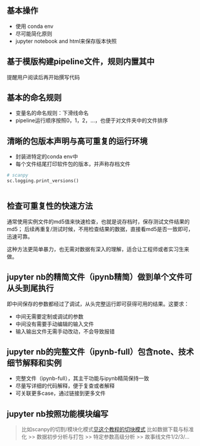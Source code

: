 ## 基本操作
- 使用 conda env
- 尽可能简化原则
- jupyter notebook and html来保存版本快照

## 基于模版构建pipeline文件，规则内置其中

提醒用户阅读后再开始撰写代码

## 基本的命名规则
- 变量名的命名规则：下滑线命名
- pipeline运行顺序按照0，1，2，...，也便于对文件夹中的文件排序


## 清晰的包版本声明与高可重复的运行环境
- 封装进特定的conda env中
- 每个文件结尾打印软件包的版本，并声称存档文件

```python
# scanpy
sc.logging.print_versions()
```

```R

```


## 检查可重复性的快速方法

通常使用实例文件的md5值来快速检查，也就是说存档时，保存测试文件结果的md5；
后续再重复/测试时候，不用检查结果的数据，直接看md5是否一致即可，迅速可靠。

这种方法更简单暴力，也无需对数据有深入的理解，适合让工程师或者实习生来做。

## jupyter nb的精简文件（ipynb精简）做到单个文件可从头到尾执行

即中间保存的参数都经过了调试，从头完整运行即可获得可用的结果。这要求：
- 中间无需要定制或调试的参数
- 中间没有需要手动编辑的输入文件
- 输入输出文件无需手动改动，不会导致报错

## jupyter nb的完整文件（ipynb-full）包含note、技术细节解释和实例
- 完整文件（ipynb-full），其主干功能与ipynb精简保持一致
- 尽量写详细的代码解释，便于复查或者解释
- 可关联更多case，通过链接到更多文件

## jupyter nb按照功能模块编写
> 比如scanpy的切割/模块化模式[见这个教程的切块模式]()
> 比如数据下载与标准化 >> 数据初步分析与打包 >> 特定参数高级分析 >> 故事线文件1/2/3/...
